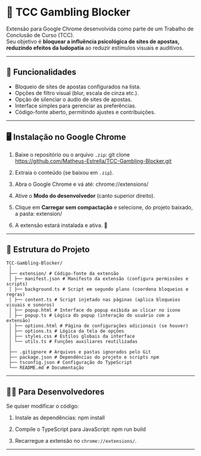 # 🛑 TCC Gambling Blocker

Extensão para Google Chrome desenvolvida como parte de um Trabalho de Conclusão de Curso (TCC).  
Seu objetivo é **bloquear a influência psicológica de sites de apostas, reduzindo efeitos da ludopatia** ao reduzir estímulos visuais e auditivos.

---

## 🚀 Funcionalidades

- Bloqueio de sites de apostas configurados na lista.  
- Opções de filtro visual (blur, escala de cinza etc.).  
- Opção de silenciar o áudio de sites de apostas.  
- Interface simples para gerenciar as preferências.  
- Código-fonte aberto, permitindo ajustes e contribuições.

---

## 🖥️ Instalação no Google Chrome

1. Baixe o repositório ou o arquivo `.zip`:
git clone https://github.com/Matheus-Estrella/TCC-Gambling-Blocker.git

2. Extraia o conteúdo (se baixou em `.zip`).

3. Abra o Google Chrome e vá até:
chrome://extensions/

4. Ative o **Modo do desenvolvedor** (canto superior direito).

5. Clique em **Carregar sem compactação** e selecione, do projeto baixado, a pasta:
extension/

6. A extensão estará instalada e ativa. 🎉

---

## 📂 Estrutura do Projeto

```
TCC-Gambling-Blocker/
 │
 ├── extension/ # Código-fonte da extensão
 │ ├── manifest.json # Manifesto da extensão (configura permissões e scripts)
 │ ├── background.ts # Script em segundo plano (coordena bloqueios e regras)
 │ ├── content.ts # Script injetado nas páginas (aplica bloqueios visuais e sonoros)
 │ ├── popup.html # Interface do popup exibida ao clicar no ícone
 │ ├── popup.ts # Lógica do popup (interação do usuário com a extensão)
 │ ├── options.html # Página de configurações adicionais (se houver)
 │ ├── options.ts # Lógica da tela de opções
 │ ├── styles.css # Estilos globais da interface
 │ └── utils.ts # Funções auxiliares reutilizadas
 │
 ├── .gitignore # Arquivos e pastas ignorados pelo Git
 ├── package.json # Dependências do projeto e scripts npm
 ├── tsconfig.json # Configuração do TypeScript
 └── README.md # Documentação
```
---

## 👨‍💻 Para Desenvolvedores

Se quiser modificar o código:

1. Instale as dependências:
npm install

2. Compile o TypeScript para JavaScript:
npm run build

3. Recarregue a extensão no `chrome://extensions/`.

---
